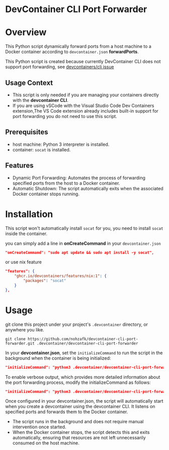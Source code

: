 # DevContainer CLI Port Forwarder

# Overview
This Python script dynamically forward ports from a host machine to a Docker container according to `devcontainer.json` **forwardPorts**.

This Python script is created because currently DevContainer CLI does not support port forwarding, see [devcontainers/cli issue](https://github.com/devcontainers/cli/issues/22)

## Usage Context
- This script is only needed if you are managing your containers directly with the **devcontainer CLI**.
- If you are using vSCode with the Visual Studio Code Dev Containers extension,The VS Code extension already includes built-in support for port forwarding you do not need to use this script.

## Prerequisites
- host machine: Python 3 interpreter is installed.
- container: `socat` is installed.



## Features
- Dynamic Port Forwarding: Automates the process of forwarding specified ports from the host to a Docker container.
- Automatic Shutdown: The script automatically exits when the associated Docker container stops running.

# Installation

This script won't automatically install `socat` for you, you need to install `socat` inside the container.

you can simply add a line in **onCreateCommand** in your `devcontainer.json`

```json
"onCreateCommand": "sudo apt update && sudo apt install -y socat",
```

or use nix feature
```json
"features": {
    "ghcr.io/devcontainers/features/nix:1": {
        "packages": "socat"
    }
},
```

# Usage
git clone this project under your project's `.devcontainer` directory, or anywhere you like.

```shell
git clone https://github.com/nohzafk/devcontainer-cli-port-forwarder.git .devcontainer/devcontainer-cli-port-forwarder
```

In your **devcontainer.json**, set the `initializeCommand` to run the script in the background when the container is being initialized:

```json
"initializeCommand": "python3 .devcontainer/devcontainer-cli-port-forwarder/forwarder.py &"
```

To enable verbose output, which provides more detailed information about the port forwarding process, modify the initializeCommand as follows:
```json
"initializeCommand": "python3 .devcontainer/devcontainer-cli-port-forwarder/forwarder.py verbose &"
```

Once configured in your devcontainer.json, the script will automatically start when you create a devcontainer using the devcontainer CLI. It listens on specified ports and forwards them to the Docker container.

- The script runs in the background and does not require manual intervention once started.
- When the Docker container stops, the script detects this and exits automatically, ensuring that resources are not left unnecessarily consumed on the host machine.
